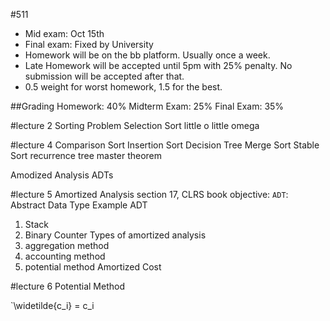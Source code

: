 #511

* Mid exam: Oct 15th
* Final exam: Fixed by University
* Homework will be on the bb platform. Usually once a week.
* Late Homework will be accepted until 5pm with 25% penalty. No submission will be accepted after that.
* 0.5 weight for worst homework, 1.5 for the best.

##Grading
Homework: 40%
Midterm Exam: 25%
Final Exam: 35%

#lecture 2
Sorting Problem
Selection Sort
little o
little omega

#lecture 4
Comparison Sort
Insertion Sort
Decision Tree
Merge Sort
Stable Sort
recurrence tree
master theorem

Amodized Analysis
ADTs

#lecture 5
Amortized Analysis
section 17, CLRS book
objective:
	`ADT`: Abstract Data Type
Example ADT
1. Stack
2. Binary Counter
Types of amortized analysis
1. aggregation method
2. accounting method
3. potential method
Amortized Cost

#lecture 6
Potential Method

`\widetilde{c_i} = c_i
